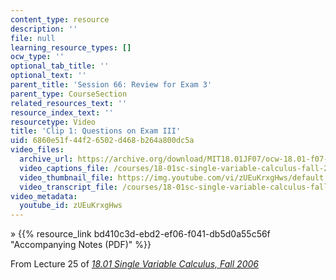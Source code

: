 ```yaml
---
content_type: resource
description: ''
file: null
learning_resource_types: []
ocw_type: ''
optional_tab_title: ''
optional_text: ''
parent_title: 'Session 66: Review for Exam 3'
parent_type: CourseSection
related_resources_text: ''
resource_index_text: ''
resourcetype: Video
title: 'Clip 1: Questions on Exam III'
uid: 6860e51f-44f2-6502-d468-b264a800dc5a
video_files:
  archive_url: https://archive.org/download/MIT18.01JF07/ocw-18.01-f07-lec25_300k.mp4
  video_captions_file: /courses/18-01sc-single-variable-calculus-fall-2010/45dd0f9a44635113848225191de2f897_zUEuKrxgHws.vtt
  video_thumbnail_file: https://img.youtube.com/vi/zUEuKrxgHws/default.jpg
  video_transcript_file: /courses/18-01sc-single-variable-calculus-fall-2010/141bf6288738c01f77da01f83e19d72e_zUEuKrxgHws.pdf
video_metadata:
  youtube_id: zUEuKrxgHws
---
```


» {{% resource_link bd410c3d-ebd2-ef06-f041-db5d0a55c56f "Accompanying Notes (PDF)" %}}

From Lecture 25 of [_18.01 Single Variable Calculus, Fall 2006_](/courses/18-01-single-variable-calculus-fall-2006/pages/video-lectures)